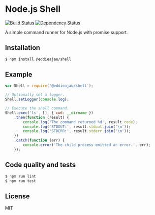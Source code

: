 # Node.js Shell
[![Build Status](https://travis-ci.org/eddieajau/node-shell.svg?branch=master)](https://travis-ci.org/eddieajau/node-shell)
[![Dependency Status](https://gemnasium.com/eddieajau/node-shell.svg)](https://gemnasium.com/eddieajau/node-shell)

A simple command runner for Node.js with promise support.

## Installation

```sh
$ npm install @eddieajau/shell
```

## Example

```js
var Shell = require('@eddieajau/shell');

// Optionally set a logger.
Shell.setLogger(console.log);

// Execute the shell command.
Shell.exec('ls', [], { cwd: __dirname })
	.then(function (result) {
		console.log('The command returned %d', result.code);
		console.log('STDOUT:', result.stdout.join('\n'));
		console.log('STDERR:', result.stderr.join('\n'));
	})
	.catch(function (err) {
		console.error('The child process emitted an error.', err);
	});
```

## Code quality and tests

```sh
$ npm run lint
$ npm run test
```

## License

MIT
